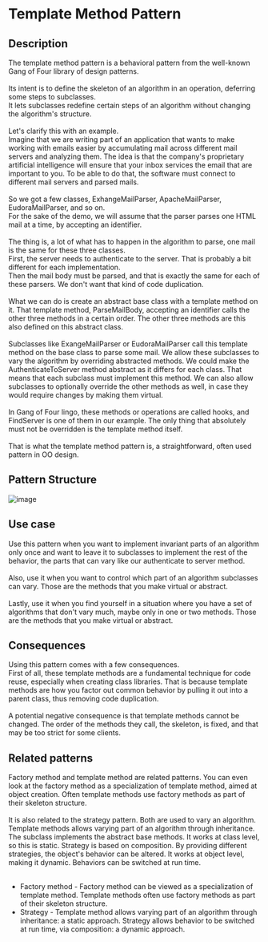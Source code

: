 # Template Method Pattern


## Description
The template method pattern is a behavioral pattern from the well-known Gang of Four library of design patterns.</br> 
</br>
Its intent is to define the skeleton of an algorithm in an operation, deferring some steps to subclasses. </br>
It lets subclasses redefine certain steps of an algorithm without changing the algorithm's structure. </br>
</br>
Let's clarify this with an example.</br>
Imagine that we are writing part of an application that wants to make working with emails easier by accumulating mail across different mail servers and analyzing them.
The idea is that the company's proprietary artificial intelligence will ensure that your inbox services the email that are important to you.
To be able to do that, the software must connect to different mail servers and parsed mails. </br>
</br>
So we got a few classes, ExhangeMailParser, ApacheMailParser, EudoraMailParser, and so on. </br>
For the sake of the demo, we will assume that the parser parses one HTML mail at a time, by accepting an identifier. </br>
</br>
The thing is, a lot of what has to happen in the algorithm to parse, one mail is the same for these three classes.</br>
First, the server needs to authenticate to the server. That is probably a bit different for each implementation.</br>
Then the mail body must be parsed, and that is exactly the same for each of these parsers. We don't want that kind of code duplication.</br> 
</br>
What we can do is create an abstract base class with a template method on it. 
That template method, ParseMailBody, accepting an identifier calls the other three methods in a certain order.
The other three methods are this also defined on this abstract class. </br>
</br>
Subclasses like ExangeMailParser or EudoraMailParser call this template method on the base class to parse some mail.
We allow these subclasses to vary the algorithm by overriding abstracted methods.
We could make the AuthenticateToServer method abstract as it differs for each class.
That means that each subclass must implement this method.
We can also allow subclasses to optionally override the other methods as well, in case they would require changes by making them virtual. </br>
</br>
In Gang of Four lingo, these methods or operations are called hooks, and FindServer is one of them in our example. 
The only thing that absolutely must not be overridden is the template method itself.</br>
</br>
That is what the template method pattern is, a straightforward, often used pattern in OO design.


## Pattern Structure 
![image](https://user-images.githubusercontent.com/42718910/206369015-b527a2b8-a5dd-4195-8e85-5e4d368d5440.png)


## Use case
Use this pattern when you want to implement invariant parts of an algorithm only once and want to leave it to subclasses to implement the rest of the behavior, the parts that can vary like our authenticate to server method.</br>
</br>
Also, use it when you want to control which part of an algorithm subclasses can vary. Those are the methods that you make virtual or abstract.</br>
</br>
Lastly, use it when you find yourself in a situation where you have a set of algorithms that don't vary much, maybe only in one or two methods. Those are the methods that you make virtual or abstract. 


## Consequences
Using this pattern comes with a few consequences. </br>
First of all, these template methods are a fundamental technique for code reuse, especially when creating class libraries.
That is because template methods are how you factor out common behavior by pulling it out into a parent class, thus removing code duplication.</br> 
</br>
A potential negative consequence is that template methods cannot be changed. The order of the methods they call, the skeleton, is fixed, and that may be too strict for some clients. </br>


## Related patterns
Factory method and template method are related patterns. 
You can even look at the factory method as a specialization of template method, aimed at object creation.
Often template methods use factory methods as part of their skeleton structure. </br>
</br>
It is also related to the strategy pattern. Both are used to vary an algorithm.
Template methods allows varying part of an algorithm through inheritance. 
The subclass implements the abstract base methods. It works at class level, so this is static.
Strategy is based on composition. By providing different strategies, the object's behavior can be altered.
It works at object level, making it dynamic. Behaviors can be switched at run time.</br>
</br>
* Factory method - Factory method can be viewed as a specialization of template method. Template methods often use factory methods as part of their skeleton structure.
* Strategy - Template method allows varying part of an algorithm through inheritance: a static approach. Strategy allows behavior to be switched at run time, via composition: a dynamic approach.
